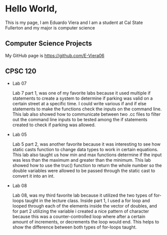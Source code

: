 # Hello World,

This is my page, I am Eduardo Viera and I am a student at Cal State Fullerton and my major is computer science

## Computer Science Projects

My GitHub page is https://github.com/E-Viera06

## CPSC 120

* Lab 07

   Lab 7 part 1, was one of my favorite labs because it used multiple if 
   statements to create a system to determine if parking was valid on a 
   certain street at a specific time. I could write various if and if else 
   statements to make the functions check the inputs on the command line. 
   This lab also showed how to communicate between two .cc files to filter 
   out the command line inputs to be tested among the if statements created 
   to check if parking was allowed.

* Lab 05

    Lab 5 part 2, was another favorite because it was interesting to see how 
    static casts function to change data types to work in certain equations. 
    This lab also taught us how min and max functions determine if the input 
    was less than the maximum and greater than the minimum. This lab showed 
    how to use the truc() function to return the whole number so the double 
    variables were allowed to be passed through the static cast to convert it 
    into an int. 

* Lab 08

    Lab 08, was my third favorite lab because it utilized the two types of for-loops taught in the lecture class. Inside part 1, I used a for loop and looped through each of the elements inside the vector of doubles, and for part 2 utilizing the variable i created a nice pattern of character because this was a counter-controlled loop where after a certain amount of increments, or decrements the loop would end. This helps to show the difference between both types of for-loops taught.